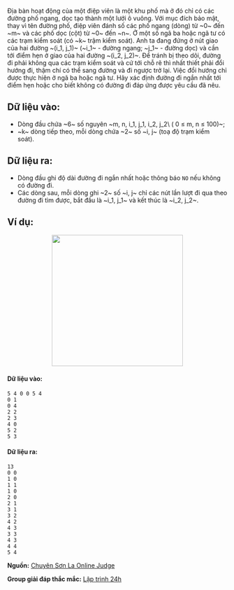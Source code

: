 Địa bàn hoạt động của một điệp viên là một khu phố mà ở đó chỉ có các đường phố ngang, dọc tạo thành một lưới ô vuông. Với mục đích bảo mật, thay vì tên đường phố, điệp viên đánh số các phố ngang (dòng) từ ~0~ đến ~m~ và các phố dọc (cột) từ ~0~ đến ~n~. Ở một số ngã ba hoặc ngã tư có các trạm kiểm soát (có ~k~ trậm kiểm soát). Anh ta đang đứng ở nút giao của hai đường ~(i_1, j_1)~ (~i_1~ - đường ngang; ~j_1~ - đường dọc) và cần tới điểm hẹn ở giao của hai đường ~(i_2, j_2)~. Để tránh bị theo dõi,  đường đi phải không qua các trạm kiểm soát và cứ tới chỗ rẽ thì nhất thiết phải đổi hướng đi, thậm chí có thể sang đường và đi ngược trở lại. Việc đổi hướng chỉ được thực hiện ở ngã ba hoặc ngã tư. Hãy xác định đường đi ngắn nhất tới điểm hẹn hoặc cho biết không có đường đi đáp ứng được yêu cầu đã nêu.

## Dữ liệu vào:
- Dòng đầu chứa ~6~ số nguyên ~m, n, i_1, j_1, i_2, j_2\ ( 0 ≤ m, n ≤ 100)~;
- ~k~ dòng tiếp theo, mỗi dòng chứa ~2~ số ~i, j~ (toạ độ trạm kiểm soát).

## Dữ liệu ra:
- Dòng đầu ghi độ dài đường đi ngắn nhất hoặc thông báo `NO` nếu không có đường đi.
- Các dòng sau, mỗi dòng ghi ~2~ số ~i, j~ chỉ các nút lần lượt đi qua theo đường đi tìm được, bắt đầu là ~i_1, j_1~ và kết thúc là ~i_2, j_2~.

## Ví dụ:
<center><img src="/images/problems/572/SPY.svg" width="300px" /></center>

#### Dữ liệu vào:
```
5 4 0 0 5 4
0 1
0 4
2 2
2 3
4 0
5 2
5 3
```

#### Dữ liệu ra:
```
13
0 0
1 0
1 1
1 0
2 0
2 1
3 1
3 2
4 2
4 3
3 3
4 3
4 4
5 4
```
**Nguồn:** [Chuyên Sơn La Online Judge](http://csloj.ddns.net/)

**Group giải đáp thắc mắc:** [Lập trình 24h](https://www.facebook.com/groups/1386904321519984)